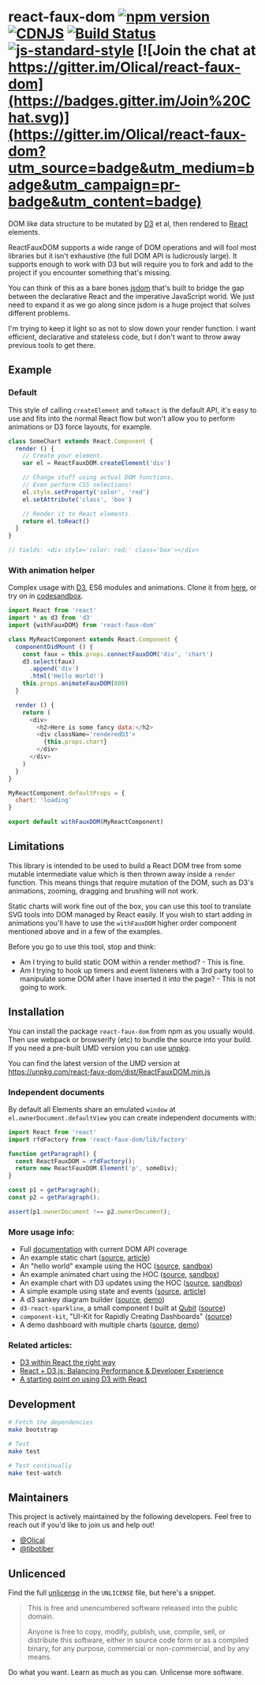 # react-faux-dom [![npm version](https://badge.fury.io/js/react-faux-dom.svg)](http://badge.fury.io/js/react-faux-dom) [![CDNJS](https://img.shields.io/cdnjs/v/react-faux-dom.svg)](https://cdnjs.com/libraries/react-faux-dom) [![Build Status](https://travis-ci.org/Olical/react-faux-dom.svg?branch=master)](https://travis-ci.org/Olical/react-faux-dom) [![js-standard-style](https://img.shields.io/badge/code%20style-standard-brightgreen.svg?style=flat)](https://github.com/feross/standard) [![Join the chat at https://gitter.im/Olical/react-faux-dom](https://badges.gitter.im/Join%20Chat.svg)](https://gitter.im/Olical/react-faux-dom?utm_source=badge&utm_medium=badge&utm_campaign=pr-badge&utm_content=badge)

DOM like data structure to be mutated by [D3][] et al, then rendered to [React][] elements.

ReactFauxDOM supports a wide range of DOM operations and will fool most libraries but it isn't exhaustive (the full DOM API is ludicrously large). It supports enough to work with D3 but will require you to fork and add to the project if you encounter something that's missing.

You can think of this as a bare bones [jsdom][] that's built to bridge the gap between the declarative React and the imperative JavaScript world. We just need to expand it as we go along since jsdom is a huge project that solves different problems.

I'm trying to keep it light so as not to slow down your render function. I want efficient, declarative and stateless code, but I don't want to throw away previous tools to get there.

## Example

### Default

This style of calling `createElement` and `toReact` is the default API, it's easy to use and fits into the normal React flow but won't allow you to perform animations or D3 force layouts, for example.

```javascript
class SomeChart extends React.Component {
  render () {
    // Create your element.
    var el = ReactFauxDOM.createElement('div')

    // Change stuff using actual DOM functions.
    // Even perform CSS selections!
    el.style.setProperty('color', 'red')
    el.setAttribute('class', 'box')

    // Render it to React elements.
    return el.toReact()
  }
}

// Yields: <div style='color: red;' class='box'></div>
```

### With animation helper

Complex usage with [D3][], ES6 modules and animations. Clone it from [here][minimal-example-source], or try on in [codesandbox][minimal-example-sandbox].

```javascript
import React from 'react'
import * as d3 from 'd3'
import {withFauxDOM} from 'react-faux-dom'

class MyReactComponent extends React.Component {
  componentDidMount () {
    const faux = this.props.connectFauxDOM('div', 'chart')
    d3.select(faux)
      .append('div')
      .html('Hello World!')
    this.props.animateFauxDOM(800)
  }

  render () {
    return (
      <div>
        <h2>Here is some fancy data:</h2>
        <div className='renderedD3'>
          {this.props.chart}
        </div>
      </div>
    )
  }
}

MyReactComponent.defaultProps = {
  chart: 'loading'
}

export default withFauxDOM(MyReactComponent)
```

## Limitations

This library is intended to be used to build a React DOM tree from some mutable intermediate value which is then thrown away inside a `render` function. This means things that require mutation of the DOM, such as D3's animations, zooming, dragging and brushing will not work.

Static charts will work fine out of the box, you can use this tool to translate SVG tools into DOM managed by React easily. If you wish to start adding in animations you'll have to use the `withFauxDOM` higher order component mentioned above and in a few of the examples.

Before you go to use this tool, stop and think:

 * Am I trying to build static DOM within a render method? - This is fine.
 * Am I trying to hook up timers and event listeners with a 3rd party tool to manipulate some DOM after I have inserted it into the page? - This is not going to work.

## Installation

You can install the package `react-faux-dom` from npm as you usually would. Then use webpack or browserify (etc) to bundle the source into your build. If you need a pre-built UMD version you can use [unpkg][].

You can find the latest version of the UMD version at https://unpkg.com/react-faux-dom/dist/ReactFauxDOM.min.js

### Independent documents

By default all Elements share an emulated `window` at 
`el.ownerDocument.defaultView` you can create independent documents with:

```javascript
import React from 'react'
import rfdFactory from 'react-faux-dom/lib/factory'

function getParagraph() {
  const ReactFauxDOM = rfdFactory();
  return new ReactFauxDOM.Element('p', someDiv);
}

const p1 = getParagraph();
const p2 = getParagraph();

assert(p1.ownerDocument !== p2.ownerDocument);
```

### More usage info:

 * Full [documentation][] with current DOM API coverage
 * An example static chart ([source][lab-chart-source], [article][lab-chart])
 * An "hello world" example using the HOC ([source][minimal-example-source], [sandbox][minimal-example-sandbox])
 * An example animated chart using the HOC ([source][hoc-animate-example], [sandbox][hoc-animate-sandbox])
 * An example chart with D3 updates using the HOC ([source][hoc-update-example], [sandbox][hoc-update-sandbox])
 * A simple example using state and events ([source][lab-state-source], [article][lab-state])
 * A d3 sankey diagram builder ([source][sankey-app-source], [demo][sankey-app])
 * `d3-react-sparkline`, a small component I built at [Qubit][] ([source][d3-react-sparkline])
 * `component-kit`, "UI-Kit for Rapidly Creating Dashboards" ([source][component-kit])
 * A demo dashboard with multiple charts ([source][rd3-source], [demo][rd3-demo])

### Related articles:

 * [D3 within React the right way][Olical-post]
 * [React + D3.js: Balancing Performance & Developer Experience][tibotiber-post]
 * [A starting point on using D3 with React][AdilBaaj-post]

## Development

```bash
# Fetch the dependencies
make bootstrap

# Test
make test

# Test continually
make test-watch
```

## Maintainers

This project is actively maintained by the following developers. Feel free to reach out if you'd like to join us and help out!

 * [@Olical](https://github.com/Olical)
 * [@tibotiber](https://github.com/tibotiber)

## Unlicenced

Find the full [unlicense][] in the `UNLICENSE` file, but here's a snippet.

>This is free and unencumbered software released into the public domain.
>
>Anyone is free to copy, modify, publish, use, compile, sell, or distribute this software, either in source code form or as a compiled binary, for any purpose, commercial or non-commercial, and by any means.

Do what you want. Learn as much as you can. Unlicense more software.

[unlicense]: http://unlicense.org/
[d3]: http://d3js.org/
[react]: http://facebook.github.io/react/
[jsdom]: https://github.com/tmpvar/jsdom
[lab-chart]: http://lab.oli.me.uk/d3-to-react-again/
[lab-chart-source]: https://github.com/Olical/lab/blob/gh-pages/js/d3-to-react-again/main.js
[lab-state]: http://lab.oli.me.uk/react-faux-dom-state/
[lab-state-source]: https://github.com/Olical/lab/blob/gh-pages/js/react-faux-dom-state/main.js
[d3-react-sparkline]: https://github.com/QubitProducts/d3-react-sparkline
[qubit]: http://www.qubit.com/
[documentation]: ./DOCUMENTATION.md
[react-motion]: https://github.com/chenglou/react-motion
[sankey-app]: http://nick.balestra.ch/sankey/
[sankey-app-source]: https://github.com/nickbalestra/sankey
[hoc-animate-example]: https://github.com/tibotiber/rfd-animate-example
[hoc-animate-sandbox]: https://codesandbox.io/s/github/tibotiber/rfd-animate-example/tree/master/
[hoc-update-example]: https://github.com/tibotiber/rfd-update-example
[hoc-update-sandbox]: https://codesandbox.io/s/github/tibotiber/rfd-update-example/tree/master/
[component-kit]: https://github.com/kennetpostigo/component-kit
[unpkg]: https://unpkg.com/
[Olical-post]: http://oli.me.uk/2015/09/09/d3-within-react-the-right-way/
[tibotiber-post]: https://medium.com/@tibotiber/react-d3-js-balancing-performance-developer-experience-4da35f912484
[rd3-demo]: https://rd3.now.sh
[rd3-source]: https://github.com/tibotiber/rd3
[AdilBaaj-post]: https://blog.sicara.com/a-starting-point-on-using-d3-with-react-869fdf3dfaf
[minimal-example-source]: https://github.com/tibotiber/rfd-min-example
[minimal-example-sandbox]: https://codesandbox.io/s/github/tibotiber/rfd-min-example/tree/master/
